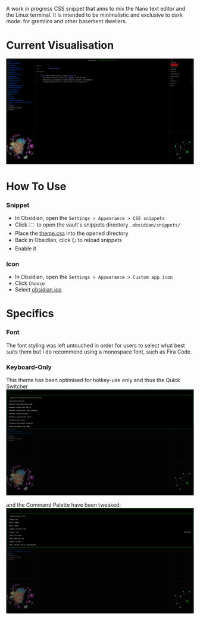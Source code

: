 A work in progress CSS snippet that aims to mix the Nano text editor and the Linux terminal. It is intended to be minimalistic and exclusive to dark mode: for gremlins and other basement dwellers.

# Current Visualisation
![Example](https://github.com/DarkKooky/obsidian-styling/blob/main/img/Example.png)

# How To Use

### Snippet
- In Obsidian, open the `Settings > Appearance > CSS snippets`
- Click 🗁 to open the vault's snippets directory `.obsidian/snippets/`
- Place the [theme.css](https://github.com/DarkKooky/obsidian-styling/blob/main/theme.css) into the opened directory
- Back in Obsidian, click ⭮ to reload snippets
- Enable it

### Icon
- In Obsidian, open the `Settings > Appearance > Custom app icon`
- Click `Choose`
- Select [obsidian.ico](https://github.com/DarkKooky/obsidian-styling/blob/main/img/obsidian.png)

# Specifics

### Font
The font styling was left untouched in order for users to select what best suits them but I do recommend using a monospace font, such as Fira Code.

### Keyboard-Only
This theme has been optimised for hotkey-use only and thus the Quick Switcher
![Example](https://github.com/DarkKooky/obsidian-styling/blob/main/img/Example%20Quick%20Switcher.png)

and the Command Palette have been tweaked:
![Example](https://github.com/DarkKooky/obsidian-styling/blob/main/img/Example%20Command%20Palette.png)